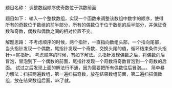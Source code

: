 题目名称：
调整数组顺序使奇数位于偶数前面

题目如下：
输入一个整数数组，实现一个函数来调整该数组中数字的顺序，使得所有的奇数位于数组的前半部分，所有的偶数位于位于数组的后半部分，并保证奇数和奇数，偶数和偶数之间的相对位置不变。

解题思路：
不考虑顺序的时候，两个指针，一直指向数组头部，一个指向尾部，当头指针发现一个偶数，尾指针发现一个奇数，交换头尾的值，循环结束条件头指针>=尾指针。
考虑顺序的时候，有如下解法。头指针发现偶数之后，将偶数向后冒泡，冒泡到下一个偶数的前面，尾指针发现一个奇数将奇数冒泡到一个奇数的后面。
试过之后发现上面的解法行不通，因为需要把所有偶数往后冒泡。。。
简单暴力解法：扫描两遍数组，第一遍扫描奇数，放在结果数组前面，第二遍扫描偶数组，放在结果数组后面，ok了就。